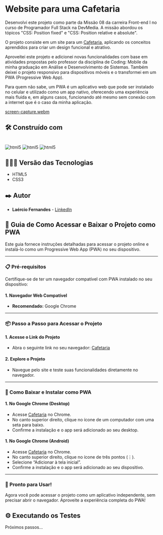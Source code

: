  # Website para uma Cafetaria 

Desenvolvi este projeto como parte da Missão 08 da carreira Front-end I no curso de Programador Full Stack na DevMedia. A missão abordou os tópicos "CSS: Position fixed" e "CSS: Position relative e absolute".  

O projeto consiste em um site para um [Cafetaria](https://manhattancoffee.netlify.app/), aplicando os conceitos aprendidos para criar um design funcional e atrativo.

Aproveitei este projeto e adicionei novas funcionalidades com base em atividades propostas pelo professor da disciplina de Coding: Mobile da minha graduação em Análise e Desenvolvimento de Sistemas. Também deixei o projeto responsivo para dispositivos móveis e o transformei em um PWA (Progressive Web App).  

Para quem não sabe, um PWA é um aplicativo web que pode ser instalado no celular e utilizado como um app nativo, oferecendo uma experiência mais fluida e, em alguns casos, funcionando até mesmo sem conexão com a internet que é o caso da minha aplicação.

[screen-capture.webm](https://github.com/user-attachments/assets/25289819-4f94-451d-9f7d-4200d47369ee)

## 🛠️ Construído com

<div style="display: inline-block"><br/>
  <img align="center" alt="html5" src="https://img.shields.io/badge/HTML5-E34F26?style=for-the-badge&logo=html5&logoColor=white" /> 
  <img align="center" alt="html5" src="https://img.shields.io/badge/CSS3-1572B6?style=for-the-badge&logo=css3&logoColor=white" />
  <img align="center" alt="html5" src="https://img.shields.io/badge/JavaScript-F7DF1E?style=for-the-badge&logo=javascript&logoColor=black" />
</div><br/>

## 👨🏽‍💻 Versão das Tecnologias

* HTML5
* CSS3

## ✒️ Autor

* **Laércio Fernandes** - [LinkedIn](https://www.linkedin.com/in/laercio-fernandes/)

## 🚀 Guia de Como Acessar e Baixar o Projeto como PWA

Este guia fornece instruções detalhadas para acessar o projeto online e instalá-lo como um Progressive Web App (PWA) no seu dispositivo.

---

### 📋 Pré-requisitos

Certifique-se de ter um navegador compatível com PWA instalado no seu dispositivo:

#### 1. Navegador Web Compatível
* **Recomendado:** Google Chrome 

---

### 📦 Passo a Passo para Acessar o Projeto

#### 1. Acesse o Link do Projeto
- Abra o seguinte link no seu navegador: [Cafetaria](https://manhattancoffee.netlify.app/)

#### 2. Explore o Projeto
- Navegue pelo site e teste suas funcionalidades diretamente no navegador.

---

### 📲 Como Baixar e Instalar como PWA

#### 1. No Google Chrome (Desktop)
- Acesse [Cafetaria](https://manhattancoffee.netlify.app/) no Chrome.
- No canto superior direito, clique no ícone de um computador com uma seta para baixo.
- Confirme a instalação e o app será adicionado ao seu desktop.

#### 1. No Google Chrome (Android)
- Acesse [Cafetaria](https://manhattancoffee.netlify.app/) no Chrome.
- No canto superior direito, clique no ícone de três pontos (⋮).
- Selecione “Adicionar à tela inicial”.
- Confirme a instalação e o app será adicionado ao seu dispositivo.

---

### 🎉 Pronto para Usar!

Agora você pode acessar o projeto como um aplicativo independente, sem precisar abrir o navegador. Aproveite a experiência completa do PWA!

## ⚙️ Executando os Testes
Próximos passos...
